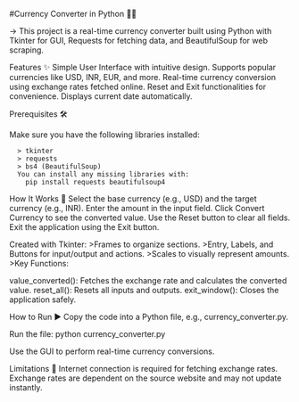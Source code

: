 
#Currency Converter in Python 🏦💱

->   This project is a real-time currency converter built using Python with Tkinter for GUI, Requests for fetching data, and BeautifulSoup for web scraping.


Features ✨
      Simple User Interface with intuitive design.
      Supports popular currencies like USD, INR, EUR, and more.
      Real-time currency conversion using exchange rates fetched online.
      Reset and Exit functionalities for convenience.
      Displays current date automatically.


Prerequisites 🛠️
 
Make sure you have the following libraries installed:

      > tkinter
      > requests
      > bs4 (BeautifulSoup)
      You can install any missing libraries with:
        pip install requests beautifulsoup4


How It Works 🤔
     Select the base currency (e.g., USD) and the target currency (e.g., INR).
     Enter the amount in the input field.
     Click Convert Currency to see the converted value.
     Use the Reset button to clear all fields.
     Exit the application using the Exit button.


Created with Tkinter:
    >Frames to organize sections.
    >Entry, Labels, and Buttons for input/output and actions.
    >Scales to visually represent amounts.
    >Key Functions:

  value_converted(): Fetches the exchange rate and calculates the converted value.
  reset_all(): Resets all inputs and outputs.
  exit_window(): Closes the application safely.



How to Run ▶️
Copy the code into a Python file, e.g., currency_converter.py.

   Run the file:
     python currency_converter.py

Use the GUI to perform real-time currency conversions.



Limitations 🚧
    Internet connection is required for fetching exchange rates.
    Exchange rates are dependent on the source website and may not update instantly.
